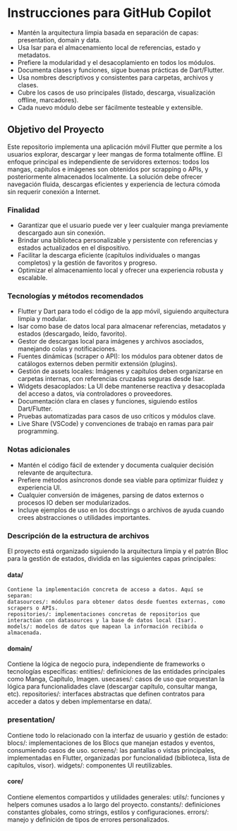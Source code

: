 # Instrucciones para GitHub Copilot

-   Mantén la arquitectura limpia basada en separación de capas: presentation, domain y data.
-   Usa Isar para el almacenamiento local de referencias, estado y metadatos.
-   Prefiere la modularidad y el desacoplamiento en todos los módulos.
-   Documenta clases y funciones, sigue buenas prácticas de Dart/Flutter.
-   Usa nombres descriptivos y consistentes para carpetas, archivos y clases.
-   Cubre los casos de uso principales (listado, descarga, visualización offline, marcadores).
-   Cada nuevo módulo debe ser fácilmente testeable y extensible.

## Objetivo del Proyecto

Este repositorio implementa una aplicación móvil Flutter que permite a los usuarios explorar, descargar y leer mangas de forma totalmente offline. El enfoque principal es independiente de servidores externos: todos los mangas, capítulos e imágenes son obtenidos por scrapping o APIs, y posteriormente almacenados localmente. La solución debe ofrecer navegación fluida, descargas eficientes y experiencia de lectura cómoda sin requerir conexión a Internet.

### Finalidad

-   Garantizar que el usuario puede ver y leer cualquier manga previamente descargado aun sin conexión.
-   Brindar una biblioteca personalizable y persistente con referencias y estados actualizados en el dispositivo.
-   Facilitar la descarga eficiente (capítulos individuales o mangas completos) y la gestión de favoritos y progreso.
-   Optimizar el almacenamiento local y ofrecer una experiencia robusta y escalable.

### Tecnologías y métodos recomendados

-   Flutter y Dart para todo el código de la app móvil, siguiendo arquitectura limpia y modular.
-   Isar como base de datos local para almacenar referencias, metadatos y estados (descargado, leído, favorito).
-   Gestor de descargas local para imágenes y archivos asociados, manejando colas y notificaciones.
-   Fuentes dinámicas (scraper o API): los módulos para obtener datos de catálogos externos deben permitir extensión (plugins).
-   Gestión de assets locales: Imágenes y capítulos deben organizarse en carpetas internas, con referencias cruzadas seguras desde Isar.
-   Widgets desacoplados: La UI debe mantenerse reactiva y desacoplada del acceso a datos, vía controladores o proveedores.
-   Documentación clara en clases y funciones, siguiendo estilos Dart/Flutter.
-   Pruebas automatizadas para casos de uso críticos y módulos clave.
-   Live Share (VSCode) y convenciones de trabajo en ramas para pair programming.

### Notas adicionales

-   Mantén el código fácil de extender y documenta cualquier decisión relevante de arquitectura.
-   Prefiere métodos asíncronos donde sea viable para optimizar fluidez y experiencia UI.
-   Cualquier conversión de imágenes, parsing de datos externos o procesos IO deben ser modularizados.
-   Incluye ejemplos de uso en los docstrings o archivos de ayuda cuando crees abstracciones o utilidades importantes.

### Descripción de la estructura de archivos

El proyecto está organizado siguiendo la arquitectura limpia y el patrón Bloc para la gestión de estados, dividida en las siguientes capas principales:

#### data/

    Contiene la implementación concreta de acceso a datos. Aquí se separan:
    datasources/: módulos para obtener datos desde fuentes externas, como scrapers o APIs.
    repositories/: implementaciones concretas de repositorios que interactúan con datasources y la base de datos local (Isar).
    models/: modelos de datos que mapean la información recibida o almacenada.

#### domain/

Contiene la lógica de negocio pura, independiente de frameworks o tecnologías específicas:
entities/: definiciones de las entidades principales como Manga, Capítulo, Imagen.
usecases/: casos de uso que orquestan la lógica para funcionalidades clave (descargar capítulo, consultar manga, etc).
repositories/: interfaces abstractas que definen contratos para acceder a datos y deben implementarse en data/.

### presentation/

Contiene todo lo relacionado con la interfaz de usuario y gestión de estado:
blocs/: implementaciones de los Blocs que manejan estados y eventos, consumiendo casos de uso.
screens/: las pantallas o vistas principales, implementadas en Flutter, organizadas por funcionalidad (biblioteca, lista de capítulos, visor).
widgets/: componentes UI reutilizables.

#### core/

Contiene elementos compartidos y utilidades generales:
utils/: funciones y helpers comunes usados a lo largo del proyecto.
constants/: definiciones constantes globales, como strings, estilos y configuraciones.
errors/: manejo y definición de tipos de errores personalizados.
